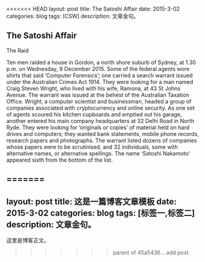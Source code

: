 <<<<<<< HEAD
layout: post
title: The Satoshi Affair
date: 2015-3-02
categories: blog
tags: [CSW]
description: 文章金句。

## The Satoshi Affair

The Raid

Ten men raided a house in Gordon, a north shore suburb of Sydney, at 1.30 p.m. on Wednesday, 9 December 2015. Some of the federal agents wore shirts that said ‘Computer Forensics’; one carried a search warrant issued under the Australian Crimes Act 1914. They were looking for a man named Craig Steven Wright, who lived with his wife, Ramona, at 43 St Johns Avenue. The warrant was issued at the behest of the Australian Taxation Office. Wright, a computer scientist and businessman, headed a group of companies associated with cryptocurrency and online security. As one set of agents scoured his kitchen cupboards and emptied out his garage, another entered his main company headquarters at 32 Delhi Road in North Ryde. They were looking for ‘originals or copies’ of material held on hard drives and computers; they wanted bank statements, mobile phone records, research papers and photographs. The warrant listed dozens of companies whose papers were to be scrutinised, and 32 individuals, some with alternative names, or alternative spellings. The name ‘Satoshi Nakamoto’ appeared sixth from the bottom of the list.













=======
---
layout: post
title: 这是一篇博客文章模板
date: 2015-3-02
categories: blog
tags: [标签一,标签二]
description: 文章金句。
---

这里是博客正文。












>>>>>>> parent of 45a5436... add post
